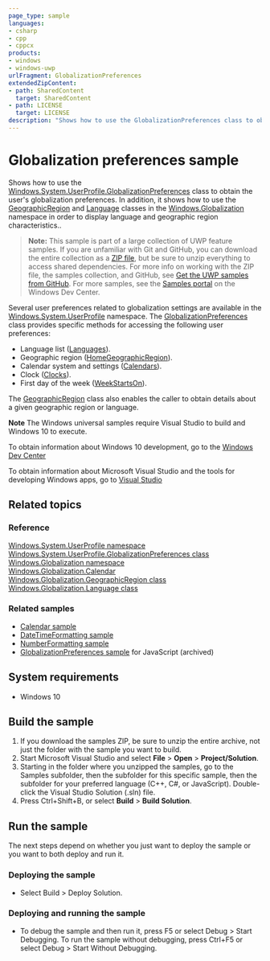```yaml
---
page_type: sample
languages:
- csharp
- cpp
- cppcx
products:
- windows
- windows-uwp
urlFragment: GlobalizationPreferences
extendedZipContent:
- path: SharedContent
  target: SharedContent
- path: LICENSE
  target: LICENSE
description: "Shows how to use the GlobalizationPreferences class to obtain the user's globalization preferences."
---
```


<!--
  category: GlobalizationAndLocalization
  samplefwlink: http://go.microsoft.com/fwlink/p/?LinkId=624045
-->

# Globalization preferences sample

Shows how to use the [Windows.System.UserProfile.GlobalizationPreferences](http://msdn.microsoft.com/library/windows/apps/br241825)
class to obtain the user's globalization preferences. In addition, it shows how to use the
[GeographicRegion](http://msdn.microsoft.com/library/windows/apps/br206792) and
[Language](http://msdn.microsoft.com/library/windows/apps/br206804) classes in the
[Windows.Globalization](http://msdn.microsoft.com/library/windows/apps/br206813)
namespace in order to display language and geographic region characteristics..

> **Note:** This sample is part of a large collection of UWP feature samples. 
> If you are unfamiliar with Git and GitHub, you can download the entire collection as a 
> [ZIP file](https://github.com/Microsoft/Windows-universal-samples/archive/master.zip), but be 
> sure to unzip everything to access shared dependencies. For more info on working with the ZIP file, 
> the samples collection, and GitHub, see [Get the UWP samples from GitHub](https://aka.ms/ovu2uq). 
> For more samples, see the [Samples portal](https://aka.ms/winsamples) on the Windows Dev Center. 

Several user preferences related to globalization settings are available in the
[Windows.System.UserProfile](http://msdn.microsoft.com/library/windows/apps/br241881)
namespace. The [GlobalizationPreferences](http://msdn.microsoft.com/library/windows/apps/br241825)
class provides specific methods for accessing the following user preferences:

- Language list ([Languages](http://msdn.microsoft.com/library/windows/apps/br241830)).
- Geographic region ([HomeGeographicRegion](http://msdn.microsoft.com/library/windows/apps/br241829)).
- Calendar system and settings ([Calendars](http://msdn.microsoft.com/library/windows/apps/br241826)).
- Clock ([Clocks](http://msdn.microsoft.com/library/windows/apps/br241827)).
- First day of the week ([WeekStartsOn](http://msdn.microsoft.com/library/windows/apps/br241831)).

The [GeographicRegion](http://msdn.microsoft.com/library/windows/apps/br206792)
class also enables the caller to obtain details about a given geographic region or language.

**Note** The Windows universal samples require Visual Studio to build and Windows 10 to execute.

To obtain information about Windows 10 development, go to the [Windows Dev Center](http://go.microsoft.com/fwlink/?LinkID=532421)

To obtain information about Microsoft Visual Studio and the tools for developing Windows apps, go to [Visual Studio](http://go.microsoft.com/fwlink/?LinkID=532422)

## Related topics

### Reference

[Windows.System.UserProfile namespace](http://msdn.microsoft.com/library/windows/apps/br241881)  
[Windows.System.UserProfile.GlobalizationPreferences class](http://msdn.microsoft.com/library/windows/apps/br241825)  
[Windows.Globalization namespace](http://msdn.microsoft.com/library/windows/apps/br206813)  
[Windows.Globalization.Calendar](http://msdn.microsoft.com/library/windows/apps/br206724)  
[Windows.Globalization.GeographicRegion class](http://msdn.microsoft.com/library/windows/apps/br206792)  
[Windows.Globalization.Language class](http://msdn.microsoft.com/library/windows/apps/br206804)  

### Related samples

* [Calendar sample](../Calendar)
* [DateTimeFormatting sample](../DateTimeFormatting)
* [NumberFormatting sample](../NumberFormatting)
* [GlobalizationPreferences sample](/archived/GlobalizationPreferences/) for JavaScript (archived)

## System requirements

* Windows 10

## Build the sample

1. If you download the samples ZIP, be sure to unzip the entire archive, not just the folder with the sample you want to build.
2. Start Microsoft Visual Studio and select **File** \> **Open** \> **Project/Solution**.
3. Starting in the folder where you unzipped the samples, go to the Samples subfolder, then the subfolder for this specific sample, then the subfolder for your preferred language (C++, C#, or JavaScript). Double-click the Visual Studio Solution (.sln) file.
4. Press Ctrl+Shift+B, or select **Build** \> **Build Solution**.

## Run the sample

The next steps depend on whether you just want to deploy the sample or you want to both deploy and run it.

### Deploying the sample

- Select Build > Deploy Solution.

### Deploying and running the sample

- To debug the sample and then run it, press F5 or select Debug >  Start Debugging. To run the sample without debugging, press Ctrl+F5 or select Debug > Start Without Debugging.
